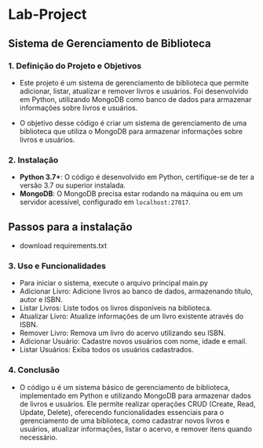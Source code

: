 # Lab-Project

## Sistema de Gerenciamento de Biblioteca
### 1. Definição do Projeto e Objetivos
*  Este projeto é um sistema de gerenciamento de biblioteca que permite adicionar, listar, atualizar e remover livros e usuários. Foi desenvolvido em Python, utilizando MongoDB como banco de dados para armazenar informações sobre livros e usuários.

*  O objetivo desse código é criar um sistema de gerenciamento de uma biblioteca que utiliza o MongoDB para armazenar informações sobre livros e usuários.

 ### 2. Instalação 
- **Python 3.7+**: O código é desenvolvido em Python, certifique-se de ter a versão 3.7 ou superior instalada.
- **MongoDB**: O MongoDB precisa estar rodando na máquina ou em um servidor acessível, configurado em `localhost:27017`.

 ## Passos para a instalação
* download requirements.txt

 ### 3. Uso e Funcionalidades

 * Para iniciar o sistema, execute o arquivo principal main.py
 * Adicionar Livro: Adicione livros ao banco de dados, armazenando título, autor e ISBN.
 * Listar Livros: Liste todos os livros disponíveis na biblioteca.
 * Atualizar Livro: Atualize informações de um livro existente através do ISBN.
 * Remover Livro: Remova um livro do acervo utilizando seu ISBN.
 * Adicionar Usuário: Cadastre novos usuários com nome, idade e email.
 * Listar Usuários: Exiba todos os usuários cadastrados.

### 4. Conclusão

- O código u é um sistema básico de gerenciamento de biblioteca, implementado em Python e utilizando MongoDB para armazenar dados de livros e usuários. Ele permite realizar operações CRUD (Create, Read, Update, Delete), oferecendo funcionalidades essenciais para o gerenciamento de uma biblioteca, como cadastrar novos livros e usuários, atualizar informações, listar o acervo, e remover itens quando necessário.
